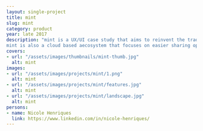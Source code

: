 ```yaml
---
layout: single-project
title: mint
slug: mint
category: product
year: late 2017
description: "mint is a UX/UI case study that aims to reinvent the traditionally confusing interface of photo cameras by giving it a modern experience with intuitive smartphone-like features such as a cleaner, more approachable look and a simpler interface with a faster learning curve for everyone.
mint is also a cloud based aecosystem that focuses on easier sharing options like multi-device syncronization and a simple to use photo management system on the go."
covers:
- url: "/assets/images/thumbnails/mint-thumb.jpg"
  alt: mint
images:
- url: "/assets/images/projects/mint/1.png"
  alt: mint
- url: "/assets/images/projects/mint/features.jpg"
  alt: mint
- url: "/assets/images/projects/mint/landscape.jpg"
  alt: mint
persons:
- name: Nicole Henriques
  link: https://www.linkedin.com/in/nicole-henriques/
---
```

